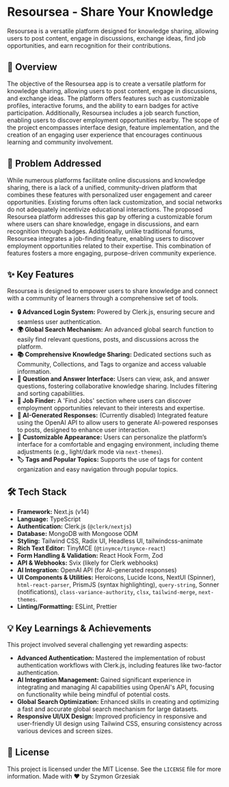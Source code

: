 # Resoursea - Share Your Knowledge

Resoursea is a versatile platform designed for knowledge sharing, allowing users to post content, engage in discussions, exchange ideas, find job opportunities, and earn recognition for their contributions.

## 🚀 Overview

The objective of the Resoursea app is to create a versatile platform for knowledge sharing, allowing users to post content, engage in discussions, and exchange ideas. The platform offers features such as customizable profiles, interactive forums, and the ability to earn badges for active participation. Additionally, Resoursea includes a job search function, enabling users to discover employment opportunities nearby. The scope of the project encompasses interface design, feature implementation, and the creation of an engaging user experience that encourages continuous learning and community involvement.

## 🎯 Problem Addressed

While numerous platforms facilitate online discussions and knowledge sharing, there is a lack of a unified, community-driven platform that combines these features with personalized user engagement and career opportunities. Existing forums often lack customization, and social networks do not adequately incentivize educational interactions. The proposed Resoursea platform addresses this gap by offering a customizable forum where users can share knowledge, engage in discussions, and earn recognition through badges. Additionally, unlike traditional forums, Resoursea integrates a job-finding feature, enabling users to discover employment opportunities related to their expertise. This combination of features fosters a more engaging, purpose-driven community experience.

## ✨ Key Features

Resoursea is designed to empower users to share knowledge and connect with a community of learners through a comprehensive set of tools.

* **🔒 Advanced Login System:** Powered by Clerk.js, ensuring secure and seamless user authentication.
* **🌍 Global Search Mechanism:** An advanced global search function to easily find relevant questions, posts, and discussions across the platform.
* **📚 Comprehensive Knowledge Sharing:** Dedicated sections such as Community, Collections, and Tags to organize and access valuable information.
* **💬 Question and Answer Interface:** Users can view, ask, and answer questions, fostering collaborative knowledge sharing. Includes filtering and sorting capabilities.
* **💼 Job Finder:** A 'Find Jobs' section where users can discover employment opportunities relevant to their interests and expertise.
* **🤖 AI-Generated Responses:** (Currently disabled) Integrated feature using the OpenAI API to allow users to generate AI-powered responses to posts, designed to enhance user interaction.
* **🎨 Customizable Appearance:** Users can personalize the platform’s interface for a comfortable and engaging environment, including theme adjustments (e.g., light/dark mode via `next-themes`).
* **🏷️ Tags and Popular Topics:** Supports the use of tags for content organization and easy navigation through popular topics.

## 🛠️ Tech Stack

* **Framework:** Next.js (v14)
* **Language:** TypeScript
* **Authentication:** Clerk.js (`@clerk/nextjs`)
* **Database:** MongoDB with Mongoose ODM
* **Styling:** Tailwind CSS, Radix UI, Headless UI, tailwindcss-animate
* **Rich Text Editor:** TinyMCE (`@tinymce/tinymce-react`)
* **Form Handling & Validation:** React Hook Form, Zod
* **API & Webhooks:** Svix (likely for Clerk webhooks)
* **AI Integration:** OpenAI API (for AI-generated responses)
* **UI Components & Utilities:** Heroicons, Lucide Icons, NextUI (Spinner), `html-react-parser`, PrismJS (syntax highlighting), `query-string`, Sonner (notifications), `class-variance-authority`, `clsx`, `tailwind-merge`, `next-themes`.
* **Linting/Formatting:** ESLint, Prettier

## 💡 Key Learnings & Achievements

This project involved several challenging yet rewarding aspects:

* **Advanced Authentication:** Mastered the implementation of robust authentication workflows with Clerk.js, including features like two-factor authentication.
* **AI Integration Management:** Gained significant experience in integrating and managing AI capabilities using OpenAI's API, focusing on functionality while being mindful of potential costs.
* **Global Search Optimization:** Enhanced skills in creating and optimizing a fast and accurate global search mechanism for large datasets.
* **Responsive UI/UX Design:** Improved proficiency in responsive and user-friendly UI design using Tailwind CSS, ensuring consistency across various devices and screen sizes.

## 📄 License

This project is licensed under the MIT License. See the `LICENSE` file for more information.
Made with ❤️ by Szymon Grzesiak
